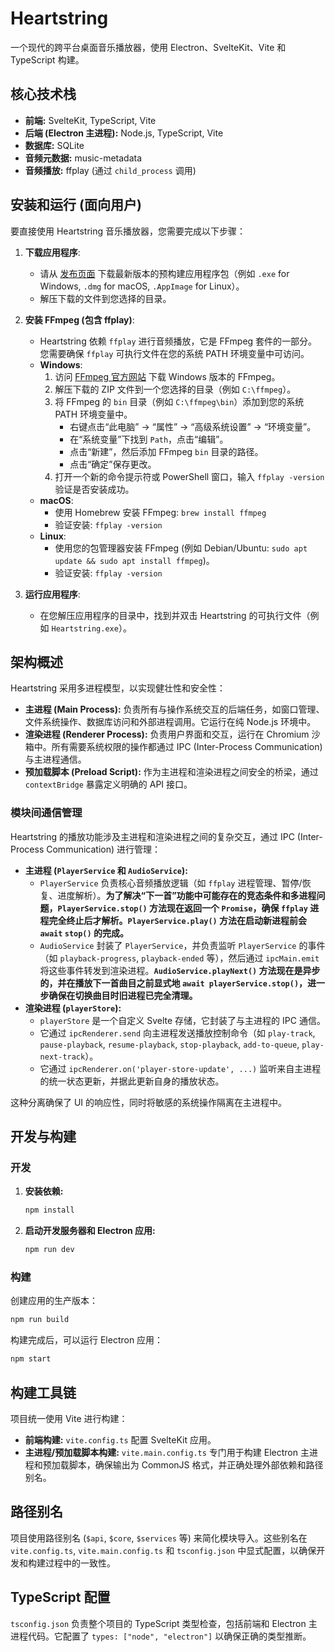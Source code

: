 # Heartstring

一个现代的跨平台桌面音乐播放器，使用 Electron、SvelteKit、Vite 和 TypeScript 构建。

## 核心技术栈

*   **前端:** SvelteKit, TypeScript, Vite
*   **后端 (Electron 主进程):** Node.js, TypeScript, Vite
*   **数据库:** SQLite
*   **音频元数据:** music-metadata
*   **音频播放:** ffplay (通过 `child_process` 调用)

## 安装和运行 (面向用户)

要直接使用 Heartstring 音乐播放器，您需要完成以下步骤：

1.  **下载应用程序**:
    *   请从 [发布页面](https://github.com/sato-kenji-dby/Heartstring/releases) 下载最新版本的预构建应用程序包（例如 `.exe` for Windows, `.dmg` for macOS, `.AppImage` for Linux）。
    *   解压下载的文件到您选择的目录。

2.  **安装 FFmpeg (包含 ffplay)**:
    *   Heartstring 依赖 `ffplay` 进行音频播放，它是 FFmpeg 套件的一部分。您需要确保 `ffplay` 可执行文件在您的系统 PATH 环境变量中可访问。
    *   **Windows**:
        1.  访问 [FFmpeg 官方网站](https://ffmpeg.org/download.html) 下载 Windows 版本的 FFmpeg。
        2.  解压下载的 ZIP 文件到一个您选择的目录（例如 `C:\ffmpeg`）。
        3.  将 FFmpeg 的 `bin` 目录（例如 `C:\ffmpeg\bin`）添加到您的系统 PATH 环境变量中。
            *   右键点击“此电脑” -> “属性” -> “高级系统设置” -> “环境变量”。
            *   在“系统变量”下找到 `Path`，点击“编辑”。
            *   点击“新建”，然后添加 FFmpeg `bin` 目录的路径。
            *   点击“确定”保存更改。
        4.  打开一个新的命令提示符或 PowerShell 窗口，输入 `ffplay -version` 验证是否安装成功。
    *   **macOS**:
        *   使用 Homebrew 安装 FFmpeg: `brew install ffmpeg`
        *   验证安装: `ffplay -version`
    *   **Linux**:
        *   使用您的包管理器安装 FFmpeg (例如 Debian/Ubuntu: `sudo apt update && sudo apt install ffmpeg`)。
        *   验证安装: `ffplay -version`

3.  **运行应用程序**:
    *   在您解压应用程序的目录中，找到并双击 Heartstring 的可执行文件（例如 `Heartstring.exe`）。

## 架构概述

Heartstring 采用多进程模型，以实现健壮性和安全性：

*   **主进程 (Main Process):** 负责所有与操作系统交互的后端任务，如窗口管理、文件系统操作、数据库访问和外部进程调用。它运行在纯 Node.js 环境中。
*   **渲染进程 (Renderer Process):** 负责用户界面和交互，运行在 Chromium 沙箱中。所有需要系统权限的操作都通过 IPC (Inter-Process Communication) 与主进程通信。
*   **预加载脚本 (Preload Script):** 作为主进程和渲染进程之间安全的桥梁，通过 `contextBridge` 暴露定义明确的 API 接口。

### 模块间通信管理

Heartstring 的播放功能涉及主进程和渲染进程之间的复杂交互，通过 IPC (Inter-Process Communication) 进行管理：

*   **主进程 (`PlayerService` 和 `AudioService`):**
    *   `PlayerService` 负责核心音频播放逻辑（如 `ffplay` 进程管理、暂停/恢复、进度解析）。**为了解决“下一首”功能中可能存在的竞态条件和多进程问题，`PlayerService.stop()` 方法现在返回一个 `Promise`，确保 `ffplay` 进程完全终止后才解析。`PlayerService.play()` 方法在启动新进程前会 `await` `stop()` 的完成。**
    *   `AudioService` 封装了 `PlayerService`，并负责监听 `PlayerService` 的事件（如 `playback-progress`, `playback-ended` 等），然后通过 `ipcMain.emit` 将这些事件转发到渲染进程。**`AudioService.playNext()` 方法现在是异步的，并在播放下一首曲目之前显式地 `await playerService.stop()`，进一步确保在切换曲目时旧进程已完全清理。**
*   **渲染进程 (`playerStore`):**
    *   `playerStore` 是一个自定义 Svelte 存储，它封装了与主进程的 IPC 通信。
    *   它通过 `ipcRenderer.send` 向主进程发送播放控制命令（如 `play-track`, `pause-playback`, `resume-playback`, `stop-playback`, `add-to-queue`, `play-next-track`）。
    *   它通过 `ipcRenderer.on('player-store-update', ...)` 监听来自主进程的统一状态更新，并据此更新自身的播放状态。

这种分离确保了 UI 的响应性，同时将敏感的系统操作隔离在主进程中。

## 开发与构建

### 开发

1.  **安装依赖:**
    ```bash
    npm install
    ```
2.  **启动开发服务器和 Electron 应用:**
    ```bash
    npm run dev
    ```

### 构建

创建应用的生产版本：

```bash
npm run build
```

构建完成后，可以运行 Electron 应用：

```bash
npm start
```

## 构建工具链

项目统一使用 Vite 进行构建：

*   **前端构建:** `vite.config.ts` 配置 SvelteKit 应用。
*   **主进程/预加载脚本构建:** `vite.main.config.ts` 专门用于构建 Electron 主进程和预加载脚本，确保输出为 CommonJS 格式，并正确处理外部依赖和路径别名。

## 路径别名

项目使用路径别名 (`$api`, `$core`, `$services` 等) 来简化模块导入。这些别名在 `vite.config.ts`, `vite.main.config.ts` 和 `tsconfig.json` 中显式配置，以确保开发和构建过程中的一致性。

## TypeScript 配置

`tsconfig.json` 负责整个项目的 TypeScript 类型检查，包括前端和 Electron 主进程代码。它配置了 `types: ["node", "electron"]` 以确保正确的类型推断。
